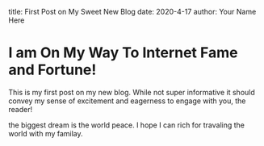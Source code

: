 title: First Post on My Sweet New Blog
date: 2020-4-17
author: Your Name Here

# I am On My Way To Internet Fame and Fortune!

This is my first post on my new blog. While not super informative it
should convey my sense of excitement and eagerness to engage with you,
the reader!

the biggest dream is the world peace. I hope I can rich for travaling the world with my familay.
